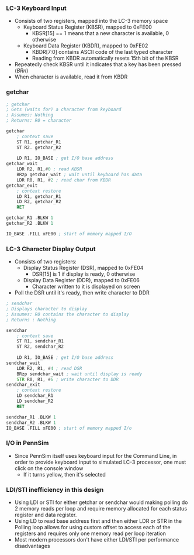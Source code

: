 ### LC-3 Keyboard Input
- Consists of two registers, mapped into the LC-3 memory space
	- Keyboard Status Register (KBSR), mapped to 0xFE00
		- KBSR[15] == 1 means that a new character is available, 0 otherwise
	- Keyboard Data Register (KBDR), mapped to 0xFE02
		- KBDR[7:0] contains ASCII code of the last typed character
		- Reading from KBDR automatically resets 15th bit of the KBSR
- Repeatedly check KBSR until it indicates that a key has been pressed (*BRn*)
- When character is available, read it from KBDR
### getchar
```asm
; getchar
; Gets (waits for) a character from keyboard
; Assumes: Nothing
; Returns: R0 = character

getchar
	; context save
	ST R1, getchar_R1
	ST R2. getchar_R2
	
	LD R1, IO_BASE ; get I/O base address
getchar_wait
	LDR R2, R1,#0 ; read KBSR
	BRzp getchar_wait ; wait until keyboard has data
	LDR R0, R1, #2 ; read char from KBDR
getchar_exit
	; context restore
	LD R1, getchar_R1
	LD R2, getchar_R2
	RET

getchar_R1 .BLKW 1
getchar_R2 .BLKW 1

IO_BASE .FILL xFE00 ; start of memory mapped I/O
```

### LC-3 Character Display Output
- Consists of two registers:
	- Display Status Register (DSR), mapped to 0xFE04
		- DSR[15] is 1 if display is ready, 0 otherwise
	- Display Data Register (DDR), mapped to 0xFE06
		- Character written to it is displayed on screen
- Poll the DSR until it's ready, then write character to DDR

```asm
; sendchar
; Displays character to display
; Assumes: R0 contains the character to display
; Returns : Nothing

sendchar
	; context save
	ST R1, sendchar_R1
	ST R2, sendchar_R2
	
	LD R1, IO_BASE ; get I/O base address
sendchar_wait
	LDR R2, R1, #4 ; read DSR
	BRzp sendchar_wait ; wait until display is ready
	STR R0, R1, #6 ; write character to DDR
sendchar_exit
	; context restore
	LD sendchar_R1
	LD sendchar_R2
	RET

sendchar_R1 .BLKW 1
sendchar_R2 .BLKW 1
IO_BASE .FILL xFE00 ; start of memory mapped I/o
```

### I/O in PennSim
- Since PennSim itself uses keyboard input for the Command Line, in order to provide keyboard input to simulated LC-3 processor, one must click on the console window
	- If it turns yellow, then it's selected

### LDI/STI inefficiency in this design
- Using LDI or STI for either getchar or sendchar would making polling do 2 memory reads per loop and require memory allocated for each status register and data register.
- Using LD to read base address first and then either LDR or STR in the Polling loop allows for using custom offset to access each of the registers and requires only one memory read per loop iteration
- Most modern processors don't have either LDI/STI per performance disadvantages